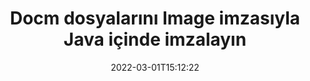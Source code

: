 ---
############################# Static ############################
layout: "auto-gen-signature"
date: 2022-03-01T15:12:22
draft: false
operation: Sign
signaturetype: Image
fileformat: Docm
productName: Java
lang: tr
productCode: java
otherformats: pdf doc docx docm dot dotm dotx odt ott rtf xls xlsx xlsm xlsb csv ods ots xltx xltm ppt pptx pps ppsx odp otp potx potm pptm ppsm png jpg bmp gif tiff svg webp wmf
breadcrumb: Put Image signature on Docm for Java

############################# Head ############################
head_title: "Java ile Docm dosyasına Image imza ekleme"
head_description: "Birkaç satır kod kullanarak Java için Docm dosyasına Image İmza koyun. Düzinelerce dosya biçimini imzalamak için GroupDocs Belge İmza API'sini kullanın."

############################# Header ############################
title: "Docm dosyalarını Image imzasıyla Java içinde imzalayın"
description: "Birkaç satır Java koduyla Image İmzası nasıl eklenir"
bg_image: "https://cms.admin.containerize.com/templates/aspose/App_Themes/V3/images/bg/header1.png"
bg_overlay: false
button:
    enable: true

############################# SubMenu ############################
submenu:
    enable: true

    left:
        img_alt: "GroupDocs.Signature for Java"
        image: "https://cms.admin.containerize.com/templates/groupdocs/images/product-logos/90x90-noborder/groupdocs-signature-java.png"
        product: "GroupDocs.Signature"
        platform: "Java"



############################# About ############################
about:
    enable: true
    title: "GroupDocs.Signature for Java Resim imzaları API'si hakkında"
    content: |
        [GroupDocs.Signature for Java](https://products.groupdocs.com/signature/java/), dijital belge e-imzalama için popüler bir API'dir. Metinler, resimler, dijital sertifikalar, barkodlar, QR kodları, damgalar veya meta veriler gibi imzalar mevcuttur. İmzalar PDF'lere, MS Word belgelerine, MS Excel çalışma kitaplarına, MS PowerPoint sunumlarına, Adobe Photoshop dosyalarına ve çeşitli görüntü biçimlerine yerleştirilebilir. Müşteriler, belgelerini imzalayabilir ve bu belgelere konan e-imzaları güncelleyebilir, arayabilir, doğrulayabilir, silebilir veya önizleyebilir. Ayrıca, imza özelleştirme için birçok yetenek sağlanmıştır.
    

############################# Steps ############################
steps:
    enable: true
    title_left: "Java içinde Image ile Docm imzalama adımları"
    content_left: |
        [GroupDocs.Signature for Java](https://products.groupdocs.com/signature/java/), Docm belgelerini Image imzasıyla hızlı ve kolay bir şekilde imzalama olanağı sağlar.
        
        * Yol veya bellek akışı olarak imzalaması gereken Docm dosyasını sağlayan bir Signature sınıfı örneği oluşturun
        * SignOptions sınıfını örnekleyin ve istenen tüm verileri ayarlayın.
        * Çıkış Docm dosyasını veya bellek akışını geçen Signature.Sign() yöntemini çağırın

    title_right: " sistem gereksinimleri"
    content_right: |
        GroupDocs.Signature for Java, tüm büyük platformlarda ve işletim sistemlerinde desteklenir. Aşağıdaki kodu çalıştırmadan önce lütfen aşağıdaki ön koşulların sisteminizde kurulu olduğundan emin olun.

        * İşletim sistemleri: Microsoft Windows, Linux, MacOS
        * Geliştirme ortamları: NetBeans, Intellij IDEA, Eclipse, etc.
        * Java runtime: J2SE 6.0 and above
        * En son GroupDocs.Signature for Java ürününü [Maven}](https://repository.groupdocs.com/webapp/#/artifacts/browse/tree/General/repo/com/groupdocs/groupdocs-signature) adresinden edinin
         
    code: |
        ```java    
                
        // Set up input Docm file
        String filePath = "input.docm";
        // Set up output file
        String outputFilePath = "output.docm";
        // Provide image file
        String imageFilePath = "image.png";

        // Instantiate Signature for input file
        Signature signature = new Signature(filePath);

        //Provide sign options
        ImageSignOptions options = new ImageSignOptions(imageFilePath);

        // set signature position
        options.setLeft(50);
        options.setTop(200);

        // sign Docm document
        SignResult result = signature.sign(outputFilePath, options);
        ```

############################# Demos ############################
demos:
    enable: true
    title: "Docm dokümanı Image Canlı Demo ile imzalama"
    content: |
       Hemen şimdi [GroupDocs.Signature App](https://products.groupdocs.app/signature/family) web sitesini ziyaret ederek çeşitli imzalarla Docm dosyasını imzalayın. Ücretsiz çevrimiçi demo sizi bekliyor.          

############################# More Formats ############################
more_formats:
    enable: true
    title: "Java için desteklenen diğer Image imzaları"
    content: |
        "Docm'ı diğer imza türleriyle de imzalayabilirsiniz. Lütfen aşağıdaki listeye bakın."
    format: 
       
       
back_to_top:
    enable: true
---